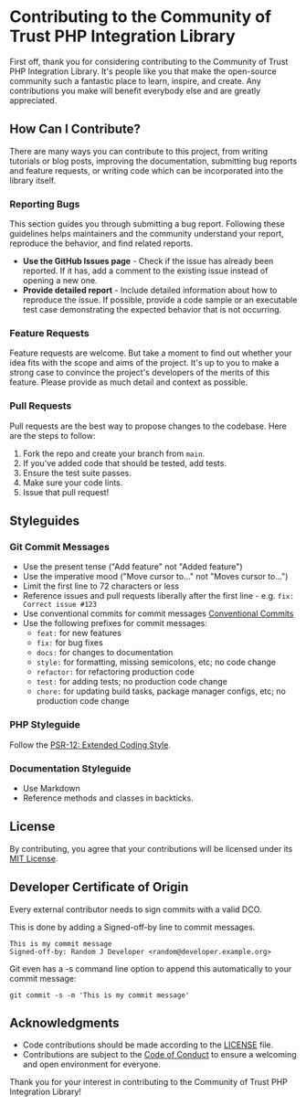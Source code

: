 # Contributing to the Community of Trust PHP Integration Library

First off, thank you for considering contributing to the Community of Trust PHP Integration Library. It's people like you that make the open-source community such a fantastic place to learn, inspire, and create. Any contributions you make will benefit everybody else and are greatly appreciated.

## How Can I Contribute?

There are many ways you can contribute to this project, from writing tutorials or blog posts, improving the documentation, submitting bug reports and feature requests, or writing code which can be incorporated into the library itself.

### Reporting Bugs

This section guides you through submitting a bug report. Following these guidelines helps maintainers and the community understand your report, reproduce the behavior, and find related reports.

- **Use the GitHub Issues page** - Check if the issue has already been reported. If it has, add a comment to the existing issue instead of opening a new one.
- **Provide detailed report** - Include detailed information about how to reproduce the issue. If possible, provide a code sample or an executable test case demonstrating the expected behavior that is not occurring.

### Feature Requests

Feature requests are welcome. But take a moment to find out whether your idea fits with the scope and aims of the project. It's up to you to make a strong case to convince the project's developers of the merits of this feature. Please provide as much detail and context as possible.

### Pull Requests

Pull requests are the best way to propose changes to the codebase. Here are the steps to follow:

1. Fork the repo and create your branch from `main`.
2. If you've added code that should be tested, add tests.
3. Ensure the test suite passes.
4. Make sure your code lints.
5. Issue that pull request!

## Styleguides

### Git Commit Messages

- Use the present tense ("Add feature" not "Added feature")
- Use the imperative mood ("Move cursor to..." not "Moves cursor to...")
- Limit the first line to 72 characters or less
- Reference issues and pull requests liberally after the first line - e.g. `fix: Correct issue #123`
- Use conventional commits for commit messages [Conventional Commits](https://www.conventionalcommits.org)
- Use the following prefixes for commit messages:
  - `feat:` for new features
  - `fix:` for bug fixes
  - `docs:` for changes to documentation
  - `style:` for formatting, missing semicolons, etc; no code change
  - `refactor:` for refactoring production code
  - `test:` for adding tests; no production code change
  - `chore:` for updating build tasks, package manager configs, etc; no production code change

### PHP Styleguide

Follow the [PSR-12: Extended Coding Style](https://www.php-fig.org/psr/psr-12/).

### Documentation Styleguide

- Use Markdown
- Reference methods and classes in backticks.

## License

By contributing, you agree that your contributions will be licensed under its [MIT License](LICENSE).

## Developer Certificate of Origin

Every external contributor needs to sign commits with a valid DCO.

This is done by adding a Signed-off-by line to commit messages.

```
This is my commit message
Signed-off-by: Random J Developer <random@developer.example.org>
```

Git even has a -s command line option to append this automatically to your commit message:

```
git commit -s -m 'This is my commit message'
```

## Acknowledgments

- Code contributions should be made according to the [LICENSE](LICENSE) file.
- Contributions are subject to the [Code of Conduct](CODE_OF_CONDUCT.md) to ensure a welcoming and open environment for everyone.

Thank you for your interest in contributing to the Community of Trust PHP Integration Library!
